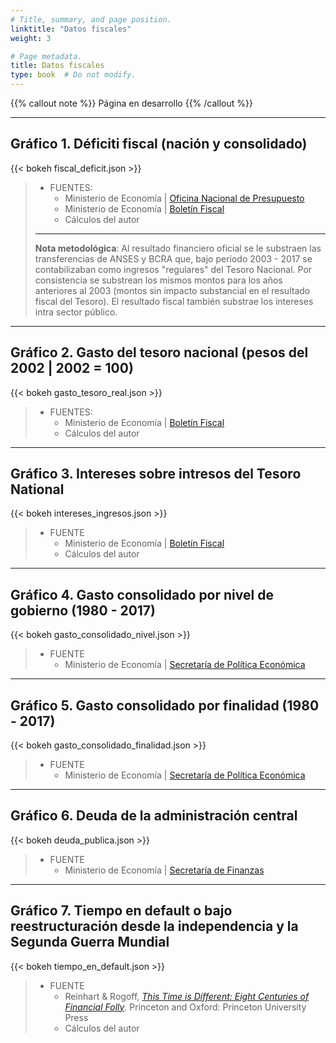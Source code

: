 ```yaml
---
# Title, summary, and page position.
linktitle: "Datos fiscales"
weight: 3

# Page metadata.
title: Datos fiscales
type: book  # Do not modify.
---
```


{{% callout note %}}
Página en desarrollo
{{% /callout %}}

---

## Gráfico 1. Déficiti fiscal (nación y consolidado)

{{< bokeh fiscal_deficit.json >}}

> * FUENTES: 
>   * Ministerio de Economía | [Oficina Nacional de Presupuesto](https://www.economia.gob.ar/onp/documentos/series/Serie1961-2004.pdf) 
>   * Ministerio de Economía | [Boletín Fiscal](https://www.economia.gob.ar/onp/ejecucion/2020)
>   * Cálculos del autor
> ---
> **Nota metodológica**: Al resultado financiero oficial se le substraen las transferencias de ANSES y BCRA que, bajo período 2003 - 2017 se contabilizaban como ingresos "regulares" del Tesoro Nacional. Por consistencia se substrean los mismos montos para los años anteriores al 2003 (montos sin impacto substancial en el resultado fiscal del Tesoro). El resultado fiscal también substrae los intereses intra sector público.

---

## Gráfico 2. Gasto del tesoro nacional (pesos del 2002 | 2002 = 100)

{{< bokeh gasto_tesoro_real.json >}}

> * FUENTES: 
>   * Ministerio de Economía | [Boletín Fiscal](https://www.economia.gob.ar/onp/ejecucion/2020)
>   * Cálculos del autor

---

## Gráfico 3. Intereses sobre intresos del Tesoro National

{{< bokeh intereses_ingresos.json >}}

> * FUENTE 
>   * Ministerio de Economía | [Boletín Fiscal](https://www.economia.gob.ar/onp/ejecucion/2020)
>   * Cálculos del autor

---

## Gráfico 4. Gasto consolidado por nivel de gobierno (1980 - 2017)

{{< bokeh gasto_consolidado_nivel.json >}}

> * FUENTE 
>   * Ministerio de Economía | [Secretaría de Política Económica](https://www.argentina.gob.ar/economia/politicaeconomica/macroeconomica/gastopublicoconsolidado)

---

## Gráfico 5. Gasto consolidado por finalidad (1980 - 2017)

{{< bokeh gasto_consolidado_finalidad.json >}}

> * FUENTE 
>   * Ministerio de Economía | [Secretaría de Política Económica](https://www.argentina.gob.ar/economia/politicaeconomica/macroeconomica/gastopublicoconsolidado)

---

## Gráfico 6. Deuda de la administración central

{{< bokeh deuda_publica.json >}}

> * FUENTE 
>   * Ministerio de Economía | [Secretaría de Finanzas](https://www.argentina.gob.ar/economia/finanzas/presentaciongraficadeudapublica)

---

## Gráfico 7. Tiempo en default o bajo reestructuración desde la independencia y la Segunda Guerra Mundial

{{< bokeh tiempo_en_default.json >}}

> * FUENTE 
>   * Reinhart & Rogoff, [*This Time is Different: Eight Centuries of Financial Folly*](https://scholar.harvard.edu/rogoff/time-different%E2%80%94data-files). Princeton and Oxford: Princeton University Press
>   * Cálculos del autor